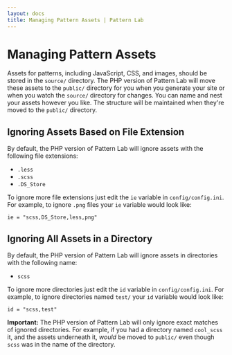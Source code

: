 ```yaml
---
layout: docs
title: Managing Pattern Assets | Pattern Lab
---
```


# Managing Pattern Assets

Assets for patterns, including JavaScript, CSS, and images, should be stored in the `source/` directory. The PHP version of Pattern Lab will move these assets to the `public/` directory for you when you generate your site or when you watch the `source/` directory for changes. You can name and nest your assets however you like. The structure will be maintained when they're moved to the `public/` directory.

## Ignoring Assets Based on File Extension

By default, the PHP version of Pattern Lab will ignore assets with the following file extensions:

* `.less`
* `.scss`
* `.DS_Store`

To ignore more file extensions just edit the `ie` variable in `config/config.ini`. For example, to ignore `.png` files your `ie` variable would look like:

    ie = "scss,DS_Store,less,png"

## Ignoring All Assets in a Directory

By default, the PHP version of Pattern Lab will ignore assets in directories with the following name:

* `scss`

To ignore more directories just edit the `id` variable in `config/config.ini`. For example, to ignore directories named `test/` your `id` variable would look like:

    id = "scss,test"

**Important:** The PHP version of Pattern Lab will only ignore exact matches of ignored directories. For example, if you had a directory named `cool_scss` it, and the assets underneath it, _would_ be moved to `public/` even though `scss` was in the name of the directory.
